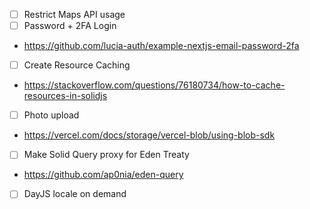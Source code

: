 - [ ] Restrict Maps API usage
 - [ ] Password + 2FA Login
  * https://github.com/lucia-auth/example-nextjs-email-password-2fa
 - [ ] Create Resource Caching
  * https://stackoverflow.com/questions/76180734/how-to-cache-resources-in-solidjs
 - [ ] Photo upload
  * https://vercel.com/docs/storage/vercel-blob/using-blob-sdk
 - [ ] Make Solid Query proxy for Eden Treaty
  * https://github.com/ap0nia/eden-query
 - [ ] DayJS locale on demand
